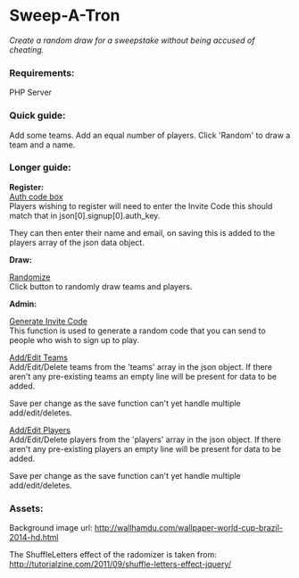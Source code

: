 Sweep-A-Tron
============
*Create a random draw for a sweepstake without being accused of cheating.*

### Requirements:
PHP Server

### Quick guide:

Add some teams. Add an equal number of players. Click 'Random' to draw a team and a name.


### Longer guide:  
**Register:**  
<u>Auth code box</u>  
Players wishing to register will need to enter the Invite Code this should match that in json[0].signup[0].auth_key.  
  
They can then enter their name and email, on saving this is added to the players array of the json data object.   

**Draw:**  
  
<u>Randomize</u>  
Click button to randomly draw teams and players.  


**Admin:**  
  
<u>Generate Invite Code</u>  
This function is used to generate a random code that you can send to people who wish to sign up to play.  
  
<u>Add/Edit Teams</u>  
Add/Edit/Delete teams from the 'teams' array in the json object. If there aren't any pre-existing teams an empty line will be present for data to be added.  

Save per change as the save function can't yet handle multiple add/edit/deletes.

<u>Add/Edit Players</u>  
Add/Edit/Delete players from the 'players' array in the json object. If there aren't any pre-existing players an empty line will be present for data to be added.

Save per change as the save function can't yet handle multiple add/edit/deletes.

### Assets:
Background image url: <a href="http://wallhamdu.com/wallpaper-world-cup-brazil-2014-hd.html">http://wallhamdu.com/wallpaper-world-cup-brazil-2014-hd.html</a>

The ShuffleLetters effect of the radomizer is taken from: <a href="http://tutorialzine.com/2011/09/shuffle-letters-effect-jquery/">http://tutorialzine.com/2011/09/shuffle-letters-effect-jquery/</a>



